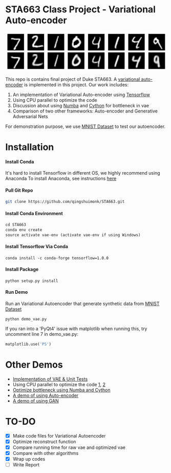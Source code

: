 # STA663 Class Project - Variational Auto-encoder
![VAE Demo](https://github.com/qingshuimonk/STA663/blob/master/img/vae_demo.png "VAE Demo")
  
This repo is contains final project of Duke STA663. A [variational auto-encoder](https://arxiv.org/pdf/1606.05908.pdf) is implemented in this project. Our work includes:
1. An implementation of Variational Auto-encoder using [Tensorflow](https://www.tensorflow.org/)
2. Using CPU parallel to optimize the code
3. Discussion about using [Numba](http://numba.pydata.org/) and [Cython](http://cython.org/) for bottleneck in vae
4. Comparison of two other frameworks: Auto-encoder and Generative Adversarial Nets  

For demonstration purpose, we use [MNIST Dataset](http://yann.lecun.com/exdb/mnist/) to test our autoencoder.

# Installation
#### Install Conda 
It's hard to install Tensorflow in different OS, we highly recommend using Anaconda
To install Anaconda, see instructions [here](https://conda.io/docs/install/quick.html)
#### Pull Git Repo
```bash
git clone https://github.com/qingshuimonk/STA663.git
```
#### Install Conda Environment
```
cd STA663
conda env create
source activate vae-env (activate vae-env if using Windows)
```
#### Install Tensorflow Via Conda
```
conda install -c conda-forge tensorflow=1.0.0
```
#### Install Package
```
python setup.py install
```
#### Run Demo
Run an Variational Autoencoder that generate synthetic data from [MNIST Dataset](http://yann.lecun.com/exdb/mnist/)
```
python demo_vae.py
```
If you ran into a 'PyQt4' issue with matplotlib when running this, try uncomment line 7 in demo_vae.py:
```python
matplotlib.use('PS')
```

# Other Demos
- [Implementation of VAE & Unit Tests](https://github.com/qingshuimonk/STA663/blob/master/docs/vae_unit.ipynb)
- Using CPU parallel to optimize the code [1](https://github.com/qingshuimonk/STA663/blob/master/docs/runtime_cmp.ipynb), [2](https://github.com/qingshuimonk/STA663/blob/master/docs/runtime_cmp_parallel.ipynb)
- [Optimize bottleneck using Numba and Cython](https://github.com/qingshuimonk/STA663/blob/master/docs/optimize_forward_scale2.ipynb)
- [A demo of using Auto-encoder](https://github.com/qingshuimonk/STA663/blob/master/docs/Autoencoder.ipynb)
- [A demo of using GAN](https://github.com/qingshuimonk/STA663/blob/master/docs/Vanilla_GAN.ipynb)


# TO-DO
- [x] Make code files for Variational Autoencoder
- [x] Optimize reconstruct function 
- [x] Compare running time for raw vae and optimized vae
- [x] Compare with other algorithms
- [x] Wrap up codes
- [ ] Write Report